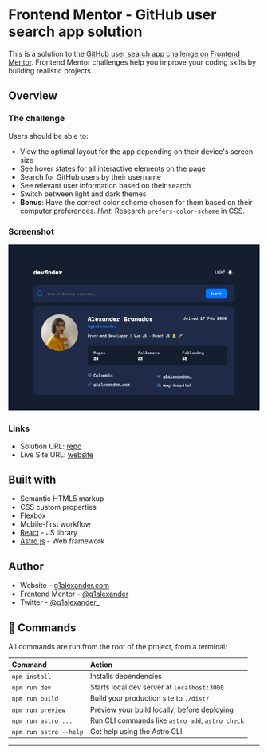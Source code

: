 # Frontend Mentor - GitHub user search app solution

This is a solution to the [GitHub user search app challenge on Frontend Mentor](https://www.frontendmentor.io/challenges/github-user-search-app-Q09YOgaH6). Frontend Mentor challenges help you improve your coding skills by building realistic projects.

## Overview

### The challenge

Users should be able to:

- View the optimal layout for the app depending on their device's screen size
- See hover states for all interactive elements on the page
- Search for GitHub users by their username
- See relevant user information based on their search
- Switch between light and dark themes
- **Bonus**: Have the correct color scheme chosen for them based on their computer preferences. _Hint_: Research `prefers-color-scheme` in CSS.

### Screenshot

![](./public/devfinder.png)

### Links

- Solution URL: [repo](https://github.com/g1alexander/devfinder)
- Live Site URL: [website](https://devfinder-astro.vercel.app/)

## Built with

- Semantic HTML5 markup
- CSS custom properties
- Flexbox
- Mobile-first workflow
- [React](https://reactjs.org/) - JS library
- [Astro.js](https://astro.build/) - Web framework

## Author

- Website - [g1alexander.com](https://www.g1alexander.com)
- Frontend Mentor - [@g1alexander](https://www.frontendmentor.io/profile/g1alexander)
- Twitter - [@g1alexander\_](https://www.twitter.com/g1alexander_)

## 🧞 Commands

All commands are run from the root of the project, from a terminal:

| Command                | Action                                           |
| :--------------------- | :----------------------------------------------- |
| `npm install`          | Installs dependencies                            |
| `npm run dev`          | Starts local dev server at `localhost:3000`      |
| `npm run build`        | Build your production site to `./dist/`          |
| `npm run preview`      | Preview your build locally, before deploying     |
| `npm run astro ...`    | Run CLI commands like `astro add`, `astro check` |
| `npm run astro --help` | Get help using the Astro CLI                     |

---
